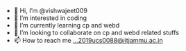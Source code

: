- 👋 Hi, I’m @vishwajeet009
- 👀 I’m interested in coding
- 🌱 I’m currently learning cp and webd
- 💞️ I’m looking to collaborate on cp and webd related stuffs
- 📫 How to reach me ...2019ucs0088@iitjammu.ac.in

<!---
vishwajeet009/vishwajeet009 is a ✨ special ✨ repository because its `README.md` (this file) appears on your GitHub profile.
You can click the Preview link to take a look at your changes.
--->
